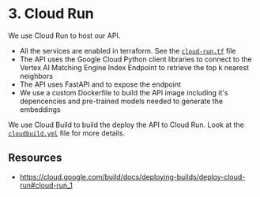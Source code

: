 # 3. Cloud Run

We use Cloud Run to host our API.

- All the services are enabled in terraform. See the [`cloud-run.tf`](/terraform/cloud-run.tf) file
- The API uses the Google Cloud Python client libraries to connect to the
  Vertex AI Matching Engine Index Endpoint to retrieve the top k nearest neighbors
- The API uses FastAPI and to expose the endpoint
- We use a custom Dockerfile to build the API image including it's depencencies
  and pre-trained models needed to generate the embeddings

We use Cloud Build to build the deploy the API to Cloud Run.
Look at the [`cloudbuild.yml`](/cloudbuild.yml) file for more details.

## Resources

- https://cloud.google.com/build/docs/deploying-builds/deploy-cloud-run#cloud-run_1
